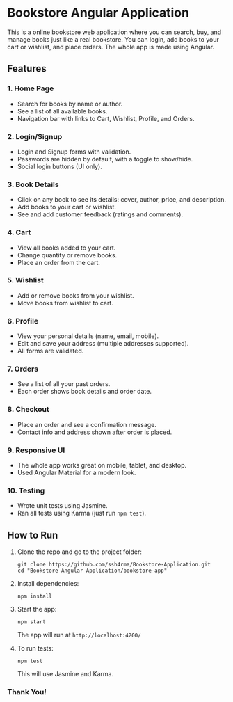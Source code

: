 # Bookstore Angular Application

This is a online bookstore web application where you can search, buy, and manage books just like a real bookstore. You can login, add books to your cart or wishlist, and place orders. The whole app is made using Angular.

## Features

### 1. Home Page

- Search for books by name or author.
- See a list of all available books.
- Navigation bar with links to Cart, Wishlist, Profile, and Orders.

### 2. Login/Signup

- Login and Signup forms with validation.
- Passwords are hidden by default, with a toggle to show/hide.
- Social login buttons (UI only).

### 3. Book Details

- Click on any book to see its details: cover, author, price, and description.
- Add books to your cart or wishlist.
- See and add customer feedback (ratings and comments).

### 4. Cart

- View all books added to your cart.
- Change quantity or remove books.
- Place an order from the cart.

### 5. Wishlist

- Add or remove books from your wishlist.
- Move books from wishlist to cart.

### 6. Profile

- View your personal details (name, email, mobile).
- Edit and save your address (multiple addresses supported).
- All forms are validated.

### 7. Orders

- See a list of all your past orders.
- Each order shows book details and order date.

### 8. Checkout

- Place an order and see a confirmation message.
- Contact info and address shown after order is placed.

### 9. Responsive UI

- The whole app works great on mobile, tablet, and desktop.
- Used Angular Material for a modern look.

### 10. Testing

- Wrote unit tests using Jasmine.
- Ran all tests using Karma (just run `npm test`).

## How to Run

1. Clone the repo and go to the project folder:
   ```
   git clone https://github.com/ssh4rma/Bookstore-Application.git
   cd "Bookstore Angular Application/bookstore-app"
   ```
2. Install dependencies:
   ```
   npm install
   ```
3. Start the app:

   ```
   npm start
   ```

   The app will run at `http://localhost:4200/`

4. To run tests:
   ```
   npm test
   ```
   This will use Jasmine and Karma.

### Thank You!

